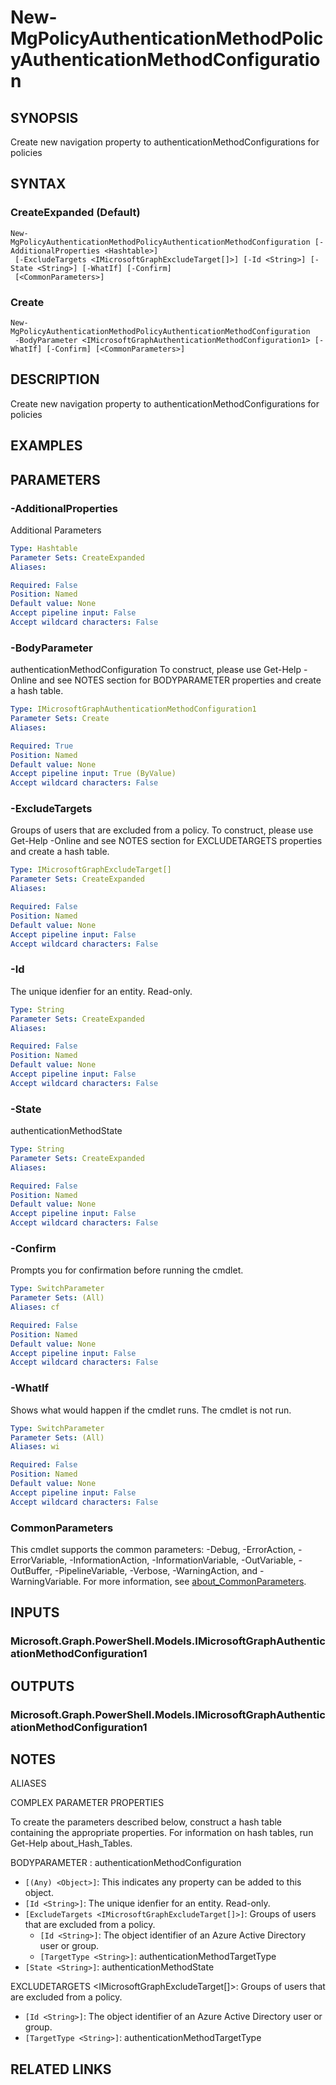 ﻿---
external help file: Microsoft.Graph.Identity.SignIns-help.xml
Module Name: Microsoft.Graph.Identity.SignIns
online version: https://docs.microsoft.com/en-us/powershell/module/microsoft.graph.identity.signins/new-mgpolicyauthenticationmethodpolicyauthenticationmethodconfiguration
schema: 2.0.0
---

# New-MgPolicyAuthenticationMethodPolicyAuthenticationMethodConfiguration

## SYNOPSIS
Create new navigation property to authenticationMethodConfigurations for policies

## SYNTAX

### CreateExpanded (Default)
```
New-MgPolicyAuthenticationMethodPolicyAuthenticationMethodConfiguration [-AdditionalProperties <Hashtable>]
 [-ExcludeTargets <IMicrosoftGraphExcludeTarget[]>] [-Id <String>] [-State <String>] [-WhatIf] [-Confirm]
 [<CommonParameters>]
```

### Create
```
New-MgPolicyAuthenticationMethodPolicyAuthenticationMethodConfiguration
 -BodyParameter <IMicrosoftGraphAuthenticationMethodConfiguration1> [-WhatIf] [-Confirm] [<CommonParameters>]
```

## DESCRIPTION
Create new navigation property to authenticationMethodConfigurations for policies

## EXAMPLES

## PARAMETERS

### -AdditionalProperties
Additional Parameters

```yaml
Type: Hashtable
Parameter Sets: CreateExpanded
Aliases:

Required: False
Position: Named
Default value: None
Accept pipeline input: False
Accept wildcard characters: False
```

### -BodyParameter
authenticationMethodConfiguration
To construct, please use Get-Help -Online and see NOTES section for BODYPARAMETER properties and create a hash table.

```yaml
Type: IMicrosoftGraphAuthenticationMethodConfiguration1
Parameter Sets: Create
Aliases:

Required: True
Position: Named
Default value: None
Accept pipeline input: True (ByValue)
Accept wildcard characters: False
```

### -ExcludeTargets
Groups of users that are excluded from a policy.
To construct, please use Get-Help -Online and see NOTES section for EXCLUDETARGETS properties and create a hash table.

```yaml
Type: IMicrosoftGraphExcludeTarget[]
Parameter Sets: CreateExpanded
Aliases:

Required: False
Position: Named
Default value: None
Accept pipeline input: False
Accept wildcard characters: False
```

### -Id
The unique idenfier for an entity.
Read-only.

```yaml
Type: String
Parameter Sets: CreateExpanded
Aliases:

Required: False
Position: Named
Default value: None
Accept pipeline input: False
Accept wildcard characters: False
```

### -State
authenticationMethodState

```yaml
Type: String
Parameter Sets: CreateExpanded
Aliases:

Required: False
Position: Named
Default value: None
Accept pipeline input: False
Accept wildcard characters: False
```

### -Confirm
Prompts you for confirmation before running the cmdlet.

```yaml
Type: SwitchParameter
Parameter Sets: (All)
Aliases: cf

Required: False
Position: Named
Default value: None
Accept pipeline input: False
Accept wildcard characters: False
```

### -WhatIf
Shows what would happen if the cmdlet runs.
The cmdlet is not run.

```yaml
Type: SwitchParameter
Parameter Sets: (All)
Aliases: wi

Required: False
Position: Named
Default value: None
Accept pipeline input: False
Accept wildcard characters: False
```

### CommonParameters
This cmdlet supports the common parameters: -Debug, -ErrorAction, -ErrorVariable, -InformationAction, -InformationVariable, -OutVariable, -OutBuffer, -PipelineVariable, -Verbose, -WarningAction, and -WarningVariable. For more information, see [about_CommonParameters](http://go.microsoft.com/fwlink/?LinkID=113216).

## INPUTS

### Microsoft.Graph.PowerShell.Models.IMicrosoftGraphAuthenticationMethodConfiguration1
## OUTPUTS

### Microsoft.Graph.PowerShell.Models.IMicrosoftGraphAuthenticationMethodConfiguration1
## NOTES

ALIASES

COMPLEX PARAMETER PROPERTIES

To create the parameters described below, construct a hash table containing the appropriate properties. For information on hash tables, run Get-Help about_Hash_Tables.


BODYPARAMETER <IMicrosoftGraphAuthenticationMethodConfiguration>: authenticationMethodConfiguration
  - `[(Any) <Object>]`: This indicates any property can be added to this object.
  - `[Id <String>]`: The unique idenfier for an entity. Read-only.
  - `[ExcludeTargets <IMicrosoftGraphExcludeTarget[]>]`: Groups of users that are excluded from a policy.
    - `[Id <String>]`: The object identifier of an Azure Active Directory user or group.
    - `[TargetType <String>]`: authenticationMethodTargetType
  - `[State <String>]`: authenticationMethodState

EXCLUDETARGETS <IMicrosoftGraphExcludeTarget[]>: Groups of users that are excluded from a policy.
  - `[Id <String>]`: The object identifier of an Azure Active Directory user or group.
  - `[TargetType <String>]`: authenticationMethodTargetType

## RELATED LINKS

